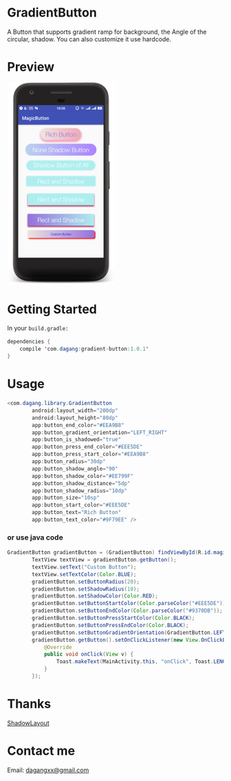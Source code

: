 # GradientButton

A Button that supports gradient ramp for background, the Angle of the circular, shadow.
You can also customize it use hardcode.

# Preview

<div><img src="imgs/device-2017-10-21-161009.png" width="50%"></img></div>

# Getting Started

In your `build.gradle:`

```java
dependencies {
	compile 'com.dagang:gradient-button:1.0.1'
}
```

# Usage


```java
<com.dagang.library.GradientButton
        android:layout_width="200dp"
        android:layout_height="80dp"
        app:button_end_color="#EEA9B8"
        app:button_gradient_orientation="LEFT_RIGHT"
        app:button_is_shadowed="true"
        app:button_press_end_color="#EEE5DE"
        app:button_press_start_color="#EEA9B8"
        app:button_radius="30dp"
        app:button_shadow_angle="90"
        app:button_shadow_color="#EE799F"
        app:button_shadow_distance="5dp"
        app:button_shadow_radius="10dp"
        app:button_size="10sp"
        app:button_start_color="#EEE5DE"
        app:button_text="Rich Button"
        app:button_text_color="#9F79EE" />
```
### or use java code
```java
GradientButton gradientButton = (GradientButton) findViewById(R.id.magic_button);
        TextView textView = gradientButton.getButton();
        textView.setText("Custom Button");
        textView.setTextColor(Color.BLUE);
        gradientButton.setButtonRadius(20);
        gradientButton.setShadowRadius(10);
        gradientButton.setShadowColor(Color.RED);
        gradientButton.setButtonStartColor(Color.parseColor("#EEE5DE"));
        gradientButton.setButtonEndColor(Color.parseColor("#9370DB"));
        gradientButton.setButtonPressStartColor(Color.BLACK);
        gradientButton.setButtonPressEndColor(Color.BLACK);
        gradientButton.setButtonGradientOrientation(GradientButton.LEFT_RIGHT);
        gradientButton.getButton().setOnClickListener(new View.OnClickListener() {
            @Override
            public void onClick(View v) {
                Toast.makeText(MainActivity.this, "onClick", Toast.LENGTH_LONG).show();
            }
        });
```

# Thanks

[ShadowLayout](https://github.com/Devlight/ShadowLayout)
# Contact me
Email: [dagangxx@gmail.com](dagangxx@gmail.com)
